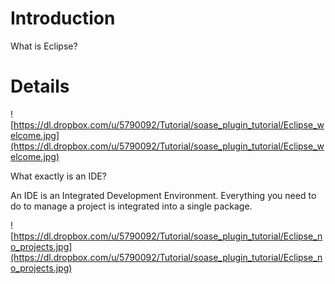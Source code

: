 # Introduction

What is Eclipse?


# Details

![https://dl.dropbox.com/u/5790092/Tutorial/soase_plugin_tutorial/Eclipse_welcome.jpg](https://dl.dropbox.com/u/5790092/Tutorial/soase_plugin_tutorial/Eclipse_welcome.jpg)

What exactly is an IDE?

An IDE is an Integrated Development Environment. Everything you need to do to manage a project is integrated into a single package.

![https://dl.dropbox.com/u/5790092/Tutorial/soase_plugin_tutorial/Eclipse_no_projects.jpg](https://dl.dropbox.com/u/5790092/Tutorial/soase_plugin_tutorial/Eclipse_no_projects.jpg)